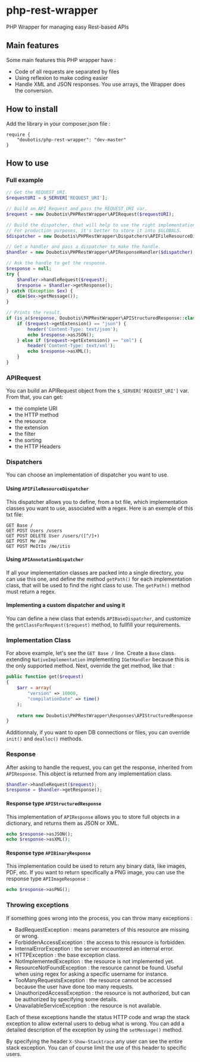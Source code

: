 # php-rest-wrapper
PHP Wrapper for managing easy Rest-based APIs

## Main features
Some main features this PHP wrapper have :
* Code of all requests are separated by files
* Using reflexion to make coding easier
* Handle XML and JSON responses. You use arrays, the Wrapper does the conversion.

## How to install
Add  the library in your composer.json file :
```
require {
    "doubotis/php-rest-wrapper": "dev-master"
}
```

## How to use

### Full example
```php
// Get the REQUEST_URI.
$requestURI = $_SERVER['REQUEST_URI'];

// Build an API Request and pass the REQUEST_URI var.
$request = new Doubotis\PHPRestWrapper\APIRequest($requestURI);

// Build the dispatcher, that will help to use the right implementation method.
// For production purposes, it's better to store it into $GLOBALS.
$dispatcher = new Doubotis\PHPRestWrapper\Dispatchers\APIFileResourceDispatcher(__DIR__ . "/resource.txt");

// Get a handler and pass a dispatcher to make the handle.
$handler = new Doubotis\PHPRestWrapper\APIResponseHandler($dispatcher);

// Ask the handle to get the response.
$response = null;
try {
    $handler->handleRequest($request);
    $response = $handler->getResponse();
} catch (Exception $ex) {
    die($ex->getMessage());
}

// Prints the result.
if (is_a($response, Doubotis\PHPRestWrapper\APIStructuredResponse::class)) {
    if ($request->getExtension() == "json") {
        header('Content-Type: text/json');
        echo $response->asJSON();
    } else if ($request->getExtension() == "xml") {
        header('Content-Type: text/xml');
        echo $response->asXML();
    }
}
```

### APIRequest
You can build an APIRequest object from the `$_SERVER['REQUEST_URI']` var.
From that, you can get:
* the complete URI
* the HTTP method
* the resource
* the extension
* the filter
* the sorting
* the HTTP Headers

### Dispatchers
You can choose an implementation of dispatcher you want to use.

#### Using `APIFileResourceDispatcher`
This dispatcher allows you to define, from a txt file, which implementation classes you want to use, associated with a regex.
Here is an exemple of this txt file:
```
GET Base /
GET POST Users /users
GET POST DELETE User /users/([^/]+)
GET POST Me /me
GET POST MeItIs /me/itis
```

#### Using `APIAnnotationDispatcher`
If all your implementation classes are packed into a single directory, you can use this one, and define the method `getPath()` for each implementation class, that will be used to find the right class to use. The `getPath()` method must return a regex.

#### Implementing a custom dispatcher and using it
You can define a new class that extends `APIBaseDispatcher`, and customize the `getClassForRequest($request)` method, to fullfill your requirements.

### Implementation Class
For above example, let's see the `GET Base /` line.
Create a `Base` class extending `NativeImplementation` implementing `IGetHandler` because this is the only supported method.
Next, override the get method, like that :
```php
public function get($request)
{
    $arr = array(
        "version" => 10000,
        "compilationDate" => time()
    );
    
    return new Doubotis\PHPRestWrapper\Responses\APIStructuredResponse($arr);
}
```
Additionnaly, if you want to open DB connections or files, you can override `init()` and `dealloc()` methods.

### Response
After asking to handle the request, you can get the response, inherited from `APIResponse`.
This object is returned from any implementation class.
```php
$handler->handleRequest($request);
$response = $handler->getResponse();
```

#### Response type `APIStructuredResponse`
This implementation of `APIResponse` allows you to store full objects in a dictionary, and returns them as JSON or XML.
```php
echo $response->asJSON();
echo $response->asXML();
```

#### Response type `APIBinaryResponse`
This implementation could be used to return any binary data, like images, PDF, etc.
If you want to return specifically a PNG image, you can use the response type `APIImageResponse` :
```php
echo $response->asPNG();
```

### Throwing exceptions
If something goes wrong into the process, you can throw many exceptions :
* BadRequestException : means parameters of this resource are missing or wrong.
* ForbiddenAccessException : the access to this resource is forbidden.
* InternalErrorException : the server encountered an internal error.
* HTTPException : the base exception class.
* NotImplementedException : the resource is not implemented yet.
* ResourceNotFoundException : the resource cannot be found. Useful when using regex for asking a specific username for instance.
* TooManyRequestsException : the resource cannot be accessed because the user have done too many requests.
* UnauthorizedAccessException : the resource is not authorized, but can be authorized by specifying some details.
* UnavailableServiceException : the resource is not available.

Each of these exceptions handle the status HTTP code and wrap the stack exception to allow external users to debug what is wrong. You can add a detailed description of the exception by using the `setMessage()` method.

By specifying the header `X-Show-Stacktrace` any user can see the entire stack exception. You can of course limit the use of this header to specific users.
